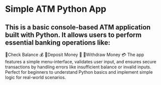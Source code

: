 # Simple ATM Python App

## This is a basic console-based ATM application built with Python. It allows users to perform essential banking operations like:
Check Balance 💰
Deposit Money 🏦
Withdraw Money 💳
The app features a simple menu-interface, validates user input, and ensures secure transactions by handling errors like insufficient balance or invalid inputs. Perfect for beginners to understand Python basics and implement simple logic for real-world scenarios.
